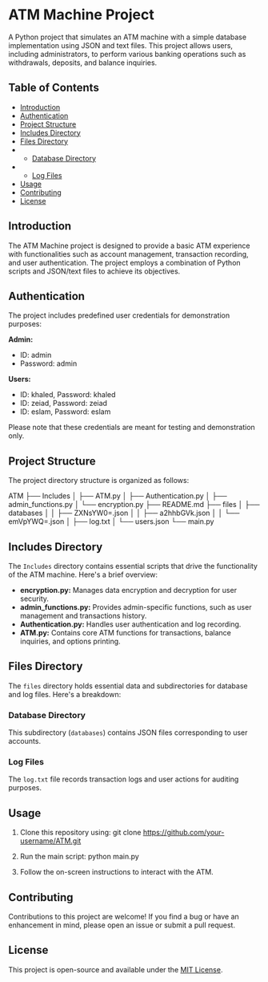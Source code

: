 # ATM Machine Project

A Python project that simulates an ATM machine with a simple database implementation using JSON and text files. This project allows users, including administrators, to perform various banking operations such as withdrawals, deposits, and balance inquiries.

## Table of Contents
- [Introduction](#introduction)
- [Authentication](#authentication)
- [Project Structure](#project-structure)
- [Includes Directory](#includes-directory)
- [Files Directory](#files-directory)
- - [Database Directory](#database-directory)
- - [Log Files](#log-files)
- [Usage](#usage)
- [Contributing](#contributing)
- [License](#license)

## Introduction

The ATM Machine project is designed to provide a basic ATM experience with functionalities such as account management, transaction recording, and user authentication. The project employs a combination of Python scripts and JSON/text files to achieve its objectives.

## Authentication

The project includes predefined user credentials for demonstration purposes:

**Admin:**
- ID: admin
- Password: admin

**Users:**
- ID: khaled, Password: khaled
- ID: zeiad, Password: zeiad
- ID: eslam, Password: eslam

Please note that these credentials are meant for testing and demonstration only.

## Project Structure

The project directory structure is organized as follows:

ATM
├── Includes
│ ├── ATM.py
│ ├── Authentication.py
│ ├── admin_functions.py
│ └── encryption.py
├── README.md
├── files
│ ├── databases
│ │ ├── ZXNsYW0=.json
│ │ ├── a2hhbGVk.json
│ │ └── emVpYWQ=.json
│ ├── log.txt
│ └── users.json
└── main.py


## Includes Directory

The `Includes` directory contains essential scripts that drive the functionality of the ATM machine. Here's a brief overview:

- **encryption.py:** Manages data encryption and decryption for user security.
- **admin_functions.py:** Provides admin-specific functions, such as user management and transactions history.
- **Authentication.py:** Handles user authentication and log recording.
- **ATM.py:** Contains core ATM functions for transactions, balance inquiries, and options printing.

## Files Directory

The `files` directory holds essential data and subdirectories for database and log files. Here's a breakdown:

### Database Directory

This subdirectory (`databases`) contains JSON files corresponding to user accounts.

### Log Files

The `log.txt` file records transaction logs and user actions for auditing purposes.

## Usage

1. Clone this repository using:
    git clone https://github.com/your-username/ATM.git

2. Run the main script:
   python main.py

3. Follow the on-screen instructions to interact with the ATM.

## Contributing

Contributions to this project are welcome! If you find a bug or have an enhancement in mind, please open an issue or submit a pull request.

## License

This project is open-source and available under the [MIT License](LICENSE).





